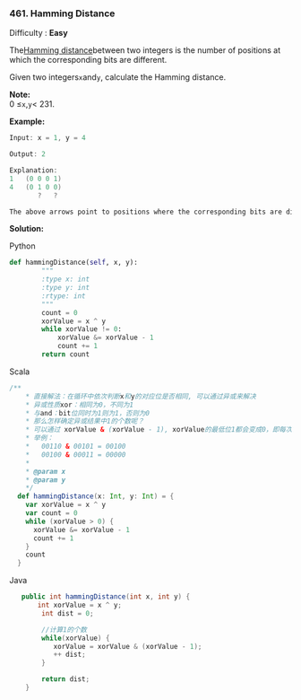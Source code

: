 ### 461. Hamming Distance

Difficulty : **Easy**

The[Hamming distance](https://en.wikipedia.org/wiki/Hamming_distance)between two integers is the number of positions at which the corresponding bits are different.

Given two integers`x`and`y`, calculate the Hamming distance.

**Note:**  
0 ≤`x`,`y`&lt; 231.

**Example:**

```java
Input: x = 1, y = 4

Output: 2

Explanation:
1   (0 0 0 1)
4   (0 1 0 0)
       ?   ?

The above arrows point to positions where the corresponding bits are different.
```

**Solution:**

Python

```py
def hammingDistance(self, x, y):
        """
        :type x: int
        :type y: int
        :rtype: int
        """
        count = 0
        xorValue = x ^ y
        while xorValue != 0:
            xorValue &= xorValue - 1
            count += 1
        return count
```

Scala

```Scala
/**
    * 直接解法：在循环中依次判断x和y的对应位是否相同, 可以通过异或来解决
    * 异或性质xor：相同为0，不同为1
    * 与and：bit位同时为1则为1，否则为0
    * 那么怎样确定异或结果中1的个数呢？
    * 可以通过 xorValue & (xorValue - 1), xorValue的最低位1都会变成0，即每次去掉一个1，直到其值为0
    * 举例：
    *   00110 & 00101 = 00100
    *   00100 & 00011 = 00000
    *
    * @param x
    * @param y
    */
  def hammingDistance(x: Int, y: Int) = {
    var xorValue = x ^ y
    var count = 0
    while (xorValue > 0) {
      xorValue &= xorValue - 1
      count += 1
    }
    count
  }
```

Java

```java
   public int hammingDistance(int x, int y) {
       int xorValue = x ^ y;
        int dist = 0;

        //计算1的个数
        while(xorValue) {
           xorValue = xorValue & (xorValue - 1);
           ++ dist;
        }

        return dist; 
    }
```



